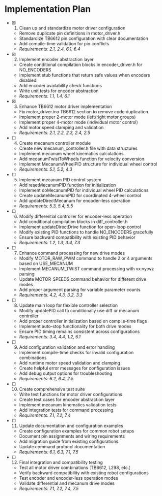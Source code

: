 # Implementation Plan

- [x] 1. Clean up and standardize motor driver configuration
  - Remove duplicate pin definitions in motor_driver.h
  - Standardize TB6612 pin configuration with clear documentation
  - Add compile-time validation for pin conflicts
  - _Requirements: 2.1, 2.4, 6.1, 6.4_

- [x] 2. Implement encoder abstraction layer
  - Create conditional compilation blocks in encoder_driver.h for NO_ENCODERS
  - Implement stub functions that return safe values when encoders disabled
  - Add encoder availability check functions
  - Write unit tests for encoder abstraction
  - _Requirements: 1.1, 1.4, 6.1_

- [x] 3. Enhance TB6612 motor driver implementation
  - Fix motor_driver.ino TB6612 section to remove code duplication
  - Implement proper 2-motor mode (left/right motor groups)
  - Implement proper 4-motor mode (individual motor control)
  - Add motor speed clamping and validation
  - _Requirements: 2.1, 2.2, 2.3, 2.4, 2.5_

- [ ] 4. Create mecanum controller module
  - Create new mecanum_controller.h file with data structures
  - Implement mecanum wheel kinematics calculations
  - Add mecanumTwistToWheels function for velocity conversion
  - Implement MecanumWheelPID structure for individual wheel control
  - _Requirements: 5.1, 5.2, 4.3_

- [ ] 5. Implement mecanum PID control system
  - Add resetMecanumPID function for initialization
  - Implement doMecanumPID for individual wheel PID calculations
  - Create updateMecanumPID for coordinated 4-wheel control
  - Add updateDirectMecanum for encoder-less operation
  - _Requirements: 5.3, 5.4, 5.5_

- [ ] 6. Modify differential controller for encoder-less operation
  - Add conditional compilation blocks in diff_controller.h
  - Implement updateDirectDrive function for open-loop control
  - Modify existing PID functions to handle NO_ENCODERS gracefully
  - Ensure backward compatibility with existing PID behavior
  - _Requirements: 1.2, 1.3, 3.4, 7.3_

- [ ] 7. Enhance command processing for new drive modes
  - Modify MOTOR_RAW_PWM command to handle 2 or 4 arguments based on USE_MECANUM
  - Implement MECANUM_TWIST command processing with vx:vy:wz parsing
  - Update MOTOR_SPEEDS command behavior for different drive modes
  - Add proper argument parsing for variable parameter counts
  - _Requirements: 4.2, 4.3, 3.2, 3.3_

- [ ] 8. Update main loop for flexible controller selection
  - Modify updatePID call to conditionally use diff or mecanum controller
  - Add proper controller initialization based on compile-time flags
  - Implement auto-stop functionality for both drive modes
  - Ensure PID timing remains consistent across configurations
  - _Requirements: 3.4, 4.4, 1.2, 6.1_

- [ ] 9. Add configuration validation and error handling
  - Implement compile-time checks for invalid configuration combinations
  - Add runtime motor speed validation and clamping
  - Create helpful error messages for configuration issues
  - Add debug output options for troubleshooting
  - _Requirements: 6.2, 6.4, 2.5_

- [ ] 10. Create comprehensive test suite
  - Write test functions for motor driver configurations
  - Create test cases for encoder abstraction layer
  - Implement mecanum kinematics validation tests
  - Add integration tests for command processing
  - _Requirements: 7.1, 7.2, 7.4_

- [ ] 11. Update documentation and configuration examples
  - Create configuration examples for common robot setups
  - Document pin assignments and wiring requirements
  - Add migration guide from existing configurations
  - Update command protocol documentation
  - _Requirements: 6.1, 6.3, 7.1, 7.5_

- [ ] 12. Final integration and compatibility testing
  - Test all motor driver combinations (TB6612, L298, etc.)
  - Verify backward compatibility with existing robot configurations
  - Test encoder and encoder-less operation modes
  - Validate differential and mecanum drive modes
  - _Requirements: 7.1, 7.2, 7.4, 7.5_